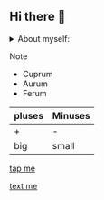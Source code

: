## Hi there 👋

<details>
  <summary> About myself:</summary>
  
  - *My name is Kyryll*
  - *I'm 16y. old*
</details>

> [!NOTE]
> - Cuprum
> - Aurum
> - Ferum

|pluses  | Minuses |
| ------------- | ------------- |
| +  | -  |
| big  | small |

[tap me](https://www.youtube.com/watch?v=dQw4w9WgXcQ)


[text me](mailto:kirill.v2014@gmail.com)
